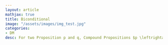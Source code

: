 ```yaml
---
layout: article
mathjax: true
title: Biconditional
image: "/assets/images/img_test.jpg"
categories:
- DM
desc: For two Proposition p and q, Compound Propositions $p \leftrightarrow q$ is true when both both p and q have same Truth Value false otherwise.

































































































































































































































































































































































 
imagealt: 
---
```


For two [Proposition]({% post_url 2020-01-01-proposition %}) *p* and *q*, [Compound Propositions]({% post_url 2020-01-18-compound-propositions %}) $p \leftrightarrow q$ is true when both both *p* and *q* have same [Truth Value]({% post_url 2020-01-03-truth-value %}) false otherwise.


































































































































































































































































































































































It is pronounced as *p if and only if q*.

It could also be written as $(p \to q) \wedge (q \to p)$. Where $(q \to p)$ is [Inverse]({% post_url 2020-01-14-inverse %}) of original [Proposition]({% post_url 2020-01-01-proposition %}).


































































































































































































































































































































































Biconditional are also known as *bi-implication*.